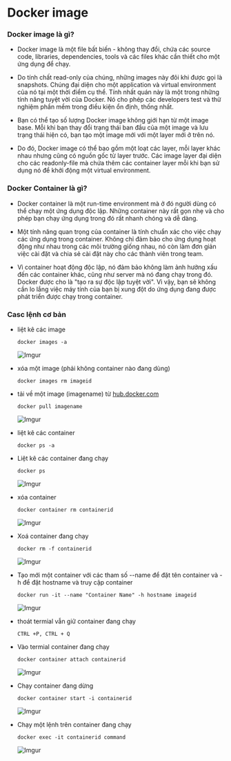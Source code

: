 # Docker image

### Docker image là gì?

- Docker image là một file bất biến - không thay đổi, chứa các source code, libraries, dependencies, tools và các files khác cần thiết cho một ứng dụng để chạy.

- Do tính chất read-only của chúng, những images này đôi khi được gọi là snapshots. Chúng đại diện cho một application và virtual environment của nó tại một thời điểm cụ thể. Tính nhất quán này là một trong những tính năng tuyệt vời của Docker. Nó cho phép các developers test và thử nghiệm phần mềm trong điều kiện ổn định, thống nhất.

- Bạn có thể tạo số lượng Docker image không giới hạn từ một image base. Mỗi khi bạn thay đổi trạng thái ban đầu của một image và lưu trạng thái hiện có, bạn tạo một image mới với một layer mới ở trên nó.

- Do đó, Docker image có thể bao gồm một loạt các layer, mỗi layer khác nhau nhưng cũng có nguồn gốc từ layer trước. Các image layer đại diện cho các readonly-file mà chứa thêm các container layer mỗi khi bạn sử dụng nó để khởi động một virtual environment.

### Docker Container là gì?

- Docker container là một run-time environment mà ở đó người dùng có thể chạy một ứng dụng độc lập. Những container này rất gọn nhẹ và cho phép bạn chạy ứng dụng trong đó rất nhanh chóng và dễ dàng.

- Một tính năng quan trọng của container là tính chuẩn xác cho việc chạy các ứng dụng trong container. Không chỉ đảm bảo cho ứng dụng hoạt động như nhau trong các môi trường giống nhau, nó còn làm đơn giản việc cài đặt và chia sẻ cài đặt này cho các thành viên trong team.

- Vì container hoạt động độc lập, nó đảm bảo không làm ảnh hưởng xấu đến các container khác, cũng như server mà nó đang chạy trong đó. Docker được cho là "tạo ra sự độc lập tuyệt vời". Vì vậy, bạn sẽ không cần lo lắng việc máy tính của bạn bị xung đột do ứng dụng đang được phát triển được chạy trong container.

### Casc lệnh cơ bản

- liệt kê các image

    ` docker images -a `

    ![Imgur](https://imgur.com/8Y6a9xj.png)

- xóa một image (phải không container nào đang dùng)

    ` docker images rm imageid `

- tải về một image (imagename) từ [hub.docker.com](https://hub.docker.com/)

    ` docker pull imagename `

    ![Imgur](https://imgur.com/uB5Vrsa.png)

- liệt kê các container

    ` docker ps -a `

- Liệt kê các container đang chạy

    ` docker ps `

    ![Imgur](https://imgur.com/vl2J6ty.png)

- xóa container

    ` docker container rm containerid `

    ![Imgur](https://imgur.com/RpmsV9F.png)

 - Xoá container đang chạy

    `docker rm -f containerid`  

    ![Imgur](https://imgur.com/KOs7nok.png) 

- Tạo mới một container với các tham số --name để đặt tên container và -h để đặt hostname và truy cập container

    ` docker run -it --name "Container Name" -h hostname imageid  `

    ![Imgur](https://imgur.com/e097Sie.png)

- thoát termial vẫn giữ container đang chạy
    
    ` CTRL +P, CTRL + Q `

- Vào termial container đang chạy
    
    ` docker container attach containerid `

    ![Imgur](https://imgur.com/2ysnywQ.png)

- Chạy container đang dừng

    ` docker container start -i containerid `

    ![Imgur](https://imgur.com/7VecpTX.png)

- Chạy một lệnh trên container đang chạy
    
    ` docker exec -it containerid command `

    ![Imgur](https://imgur.com/OI3KX1K.png)